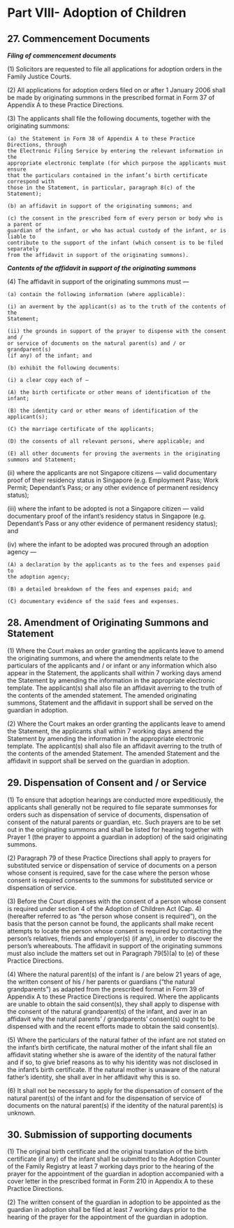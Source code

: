 # Part VIII- Adoption of Children

## 27. Commencement Documents

**_Filing of commencement documents_**

(1) Solicitors are requested to file all applications for adoption orders in the Family Justice
Courts.

(2) All applications for adoption orders filed on or after 1 January 2006 shall be made by
originating summons in the prescribed format in Form 37 of Appendix A to these
Practice Directions.

(3) The applicants shall file the following documents, together with the originating
summons:

```
(a) the Statement in Form 38 of Appendix A to these Practice Directions, through
the Electronic Filing Service by entering the relevant information in the
appropriate electronic template (for which purpose the applicants must ensure
that the particulars contained in the infant’s birth certificate correspond with
those in the Statement, in particular, paragraph 8(c) of the Statement);
```
```
(b) an affidavit in support of the originating summons; and
```
```
(c) the consent in the prescribed form of every person or body who is a parent or
guardian of the infant, or who has actual custody of the infant, or is liable to
contribute to the support of the infant (which consent is to be filed separately
from the affidavit in support of the originating summons).
```
**_Contents of the affidavit in support of the originating summons_**

(4) The affidavit in support of the originating summons must —

```
(a) contain the following information (where applicable):
```
```
(i) an averment by the applicant(s) as to the truth of the contents of the
Statement;
```
```
(ii) the grounds in support of the prayer to dispense with the consent and /
or service of documents on the natural parent(s) and / or grandparent(s)
(if any) of the infant; and
```
```
(b) exhibit the following documents:
```
```
(i) a clear copy each of —
```

```
(A) the birth certificate or other means of identification of the infant;
```
```
(B) the identity card or other means of identification of the
applicant(s);
```
```
(C) the marriage certificate of the applicants;
```
```
(D) the consents of all relevant persons, where applicable; and
```
```
(E) all other documents for proving the averments in the originating
summons and Statement;
```
(ii) where the applicants are not Singapore citizens — valid documentary
proof of their residency status in Singapore (e.g. Employment Pass;
Work Permit; Dependant’s Pass; or any other evidence of permanent
residency status);

(iii) where the infant to be adopted is not a Singapore citizen — valid
documentary proof of the infant’s residency status in Singapore (e.g.
Dependant’s Pass or any other evidence of permanent residency status);
and

(iv) where the infant to be adopted was procured through an adoption agency
—

```
(A) a declaration by the applicants as to the fees and expenses paid to
the adoption agency;
```
```
(B) a detailed breakdown of the fees and expenses paid; and
```
```
(C) documentary evidence of the said fees and expenses.
```

## 28. Amendment of Originating Summons and Statement

(1) Where the Court makes an order granting the applicants leave to amend the originating
summons, and where the amendments relate to the particulars of the applicants and / or
infant or any information which also appear in the Statement, the applicants shall within
7 working days amend the Statement by amending the information in the appropriate
electronic template. The applicant(s) shall also file an affidavit averring to the truth of
the contents of the amended statement. The amended originating summons, Statement
and the affidavit in support shall be served on the guardian in adoption.

(2) Where the Court makes an order granting the applicants leave to amend the Statement,
the applicants shall within 7 working days amend the Statement by amending the
information in the appropriate electronic template. The applicant(s) shall also file an
affidavit averring to the truth of the contents of the amended Statement. The amended
Statement and the affidavit in support shall be served on the guardian in adoption.


## 29. Dispensation of Consent and / or Service

(1) To ensure that adoption hearings are conducted more expeditiously, the applicants shall
generally not be required to file separate summonses for orders such as dispensation of
service of documents, dispensation of consent of the natural parents or guardian, etc.
Such prayers are to be set out in the originating summons and shall be listed for hearing
together with Prayer 1 (the prayer to appoint a guardian in adoption) of the said
originating summons.

(2) Paragraph 79 of these Practice Directions shall apply to prayers for substituted service
or dispensation of service of documents on a person whose consent is required, save for
the case where the person whose consent is required consents to the summons for
substituted service or dispensation of service.

(3) Before the Court dispenses with the consent of a person whose consent is required under
section 4 of the Adoption of Children Act (Cap. 4) (hereafter referred to as “the person
whose consent is required”), on the basis that the person cannot be found, the applicants
shall make recent attempts to locate the person whose consent is required by contacting
the person’s relatives, friends and employer(s) (if any), in order to discover the person’s
whereabouts. The affidavit in support of the originating summons must also include the
matters set out in Paragraph 79(5)(a) to (e) of these Practice Directions.

(4) Where the natural parent(s) of the infant is / are below 21 years of age, the written
consent of his / her parents or guardians (“the natural grandparents”) as adapted from
the prescribed format in Form 39 of Appendix A to these Practice Directions is
required. Where the applicants are unable to obtain the said consent(s), they shall apply
to dispense with the consent of the natural grandparent(s) of the infant, and aver in an
affidavit why the natural parents’ / grandparents’ consent(s) ought to be dispensed with
and the recent efforts made to obtain the said consent(s).

(5) Where the particulars of the natural father of the infant are not stated on the infant’s
birth certificate, the natural mother of the infant shall file an affidavit stating whether
she is aware of the identity of the natural father and if so, to give brief reasons as to why
his identity was not disclosed in the infant’s birth certificate. If the natural mother is
unaware of the natural father’s identity, she shall aver in her affidavit why this is so.

(6) It shall not be necessary to apply for the dispensation of consent of the natural parent(s)
of the infant and for the dispensation of service of documents on the natural parent(s)
if the identity of the natural parent(s) is unknown.


## 30. Submission of supporting documents

(1) The original birth certificate and the original translation of the birth certificate (if any)
of the infant shall be submitted to the Adoption Counter of the Family Registry at least
7 working days prior to the hearing of the prayer for the appointment of the guardian in
adoption accompanied with a cover letter in the prescribed format in Form 210 in
Appendix A to these Practice Directions.

(2) The written consent of the guardian in adoption to be appointed as the guardian in
adoption shall be filed at least 7 working days prior to the hearing of the prayer for the
appointment of the guardian in adoption.